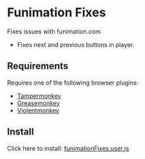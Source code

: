 # Funimation Fixes

Fixes issues with funimation.com

- Fixes next and previous buttons in player.


## Requirements

Requires one of the following browser plugins:
  - [Tampermonkey](https://www.tampermonkey.net/)
  - [Greasemonkey](https://addons.mozilla.org/en-US/firefox/addon/greasemonkey/)
  - [Violentmonkey](https://violentmonkey.github.io/)

## Install

Click here to install: [funimationFixes.user.js](https://github.com/yo1dog/funimationFixes/raw/master/funimationFixes.user.js)
